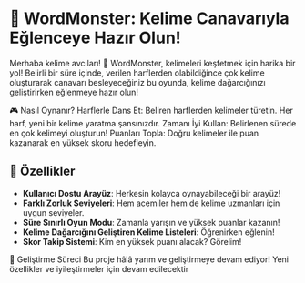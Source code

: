 
# 🐉 WordMonster: Kelime Canavarıyla Eğlenceye Hazır Olun!

Merhaba kelime avcıları! 🎉 WordMonster, kelimeleri keşfetmek için harika bir yol! Belirli bir süre içinde, verilen harflerden olabildiğince çok kelime oluşturarak canavarı besleyeceğiniz bu oyunda, kelime dağarcığınızı geliştirirken eğlenmeye hazır olun!

🎮 Nasıl Oynanır?
Harflerle Dans Et: Beliren harflerden kelimeler türetin. Her harf, yeni bir kelime yaratma şansınızdır.
Zamanı İyi Kullan: Belirlenen sürede en çok kelimeyi oluşturun!
Puanları Topla: Doğru kelimeler ile puan kazanarak en yüksek skoru hedefleyin.

## 🦄 Özellikler

- **Kullanıcı Dostu Arayüz**: Herkesin kolayca oynayabileceği bir arayüz!
- **Farklı Zorluk Seviyeleri**: Hem acemiler hem de kelime uzmanları için uygun seviyeler.
- **Süre Sınırlı Oyun Modu**: Zamanla yarışın ve yüksek puanlar kazanın!
- **Kelime Dağarcığını Geliştiren Kelime Listeleri**: Öğrenirken eğlenin!
- **Skor Takip Sistemi**: Kim en yüksek puanı alacak? Görelim!

🚧 Geliştirme Süreci
Bu proje hâlâ yarım ve geliştirmeye devam ediyor! Yeni özellikler ve iyileştirmeler için devam edilecektir
